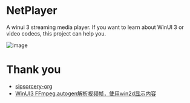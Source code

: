 # NetPlayer
A winui 3 streaming media player. If you want to learn about WinUI 3 or video codecs, this project can help you.

![image](https://user-images.githubusercontent.com/10510947/215782241-8b1e4666-2ddd-42ec-87e0-45f34917df3a.png)


# Thank you
- [sipsorcery-org](https://github.com/sipsorcery-org)
- [WinUI3 FFmpeg.autogen解析视频帧，使用win2d显示内容](https://www.cnblogs.com/chifan/p/16504109.html)
